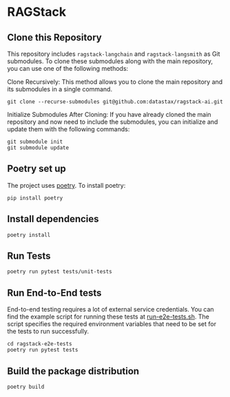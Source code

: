 # RAGStack

## Clone this Repository

This repository includes `ragstack-langchain` and `ragstack-langsmith` as Git submodules. To clone these submodules along with the main repository, you can use one of the following methods:

Clone Recursively: This method allows you to clone the main repository and its submodules in a single command.

```shell
git clone --recurse-submodules git@github.com:datastax/ragstack-ai.git
```

Initialize Submodules After Cloning: If you have already cloned the main repository and now need to include the submodules, you can initialize and update them with the following commands:

```shell
git submodule init
git submodule update
```

## Poetry set up

The project uses [poetry](https://python-poetry.org/).
To install poetry:

```shell
pip install poetry
```

## Install dependencies
```shell
poetry install
```

## Run Tests

```shell
poetry run pytest tests/unit-tests
```

## Run End-to-End tests
End-to-end testing requires a lot of external service credentials. 
You can find the example script for running these tests at [run-e2e-tests.sh](./dev/run-e2e-tests.sh). 
The script specifies the required environment variables that need to be set for the tests to run successfully.

```shell
cd ragstack-e2e-tests
poetry run pytest tests
```

## Build the package distribution
```shell
poetry build
```
